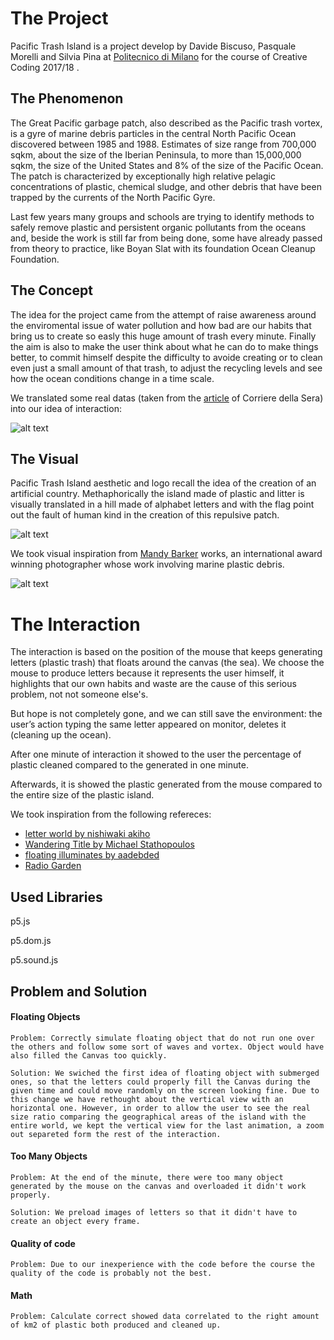 # The Project
Pacific Trash Island is a project develop by Davide Biscuso, Pasquale Morelli and Silvia Pina at [Politecnico di Milano](http://www.polimi.it) for the course of Creative Coding 2017/18 .



## The Phenomenon
The Great Pacific garbage patch, also described as the Pacific trash vortex, is a gyre of marine debris particles in the central North Pacific Ocean discovered between 1985 and 1988. Estimates of size range from 700,000 sqkm, about the size of the Iberian Peninsula, to more than 15,000,000 sqkm, the size of the United States and 8% of the size of the Pacific Ocean.
The patch is characterized by exceptionally high relative pelagic concentrations of plastic, chemical sludge, and other debris that have been trapped by the currents of the North Pacific Gyre.

Last few years many groups and schools are trying to identify methods to safely remove plastic and persistent organic pollutants from the oceans and, beside the work is still far from being done, some have already passed from theory to practice, like Boyan Slat with its foundation Ocean Cleanup Foundation.



## The Concept
The idea for the project came from the attempt of raise awareness around the enviromental issue of water pollution and how bad are our habits that bring us to create so easly this huge amount of trash every minute. Finally the aim is also to make the user think about what he can do to make things better, to commit himself despite the difficulty to avoide creating or to clean even just a small amount of that trash, to adjust the recycling levels and see how the ocean conditions change in a time scale.

We translated some real datas (taken from the [article](http://www.corriere.it/ambiente/16_gennaio_20/plastica-oceano-peso-maggiore-pesci-2c73cafa-bf71-11e5-953f-faa14dcd94bb.shtml?refresh_ce-cp) of Corriere della Sera) into our idea of interaction:

![alt text](https://9roupnine.github.io/PacificTrashIsland/assets/translation.png)



## The Visual

Pacific Trash Island aesthetic and logo recall the idea of the creation of an artificial country.
Methaphorically the island made of plastic and litter is visually translated in a hill made of alphabet letters and with the flag point out the fault of human kind in the creation of this repulsive patch.

![alt text](https://9roupnine.github.io/PacificTrashIsland/assets/mood2.png)

We took visual inspiration from [Mandy Barker](http://mandy-barker.com/) works, an international award winning photographer whose work involving marine plastic debris.

![alt text](https://9roupnine.github.io/PacificTrashIsland/assets/mood1.png)



# The Interaction

The interaction is based on the position of the mouse that keeps generating letters (plastic trash) that floats around the canvas (the sea). We choose the mouse to produce letters because it represents the user himself, it highlights that our own habits and waste are the cause of this serious problem, not not someone else's.

But hope is not completely gone, and we can still save the environment: the user’s action typing the same letter appeared on monitor, deletes it (cleaning up the ocean).

After one minute of interaction it showed to the user the percentage of plastic cleaned compared to the generated in one minute. 

Afterwards, it is showed the plastic generated from the mouse compared to the entire size of the plastic island.

We took inspiration from the following refereces:
* [letter world by nishiwaki akiho](https://www.openprocessing.org/sketch/79781)
* [Wandering Title by Michael Stathopoulos](https://www.openprocessing.org/sketch/104881)
* [floating illuminates by aadebded](https://www.openprocessing.org/sketch/381214)
* [Radio Garden](http://radio.garden/live/)



## Used Libraries

p5.js

p5.dom.js

p5.sound.js



## Problem and Solution

#### Floating Objects

``
Problem: Correctly simulate floating object that do not run one over the others and follow some sort of waves and vortex. Object would have also filled the Canvas too quickly.
``

``
Solution: We swiched the first idea of floating object with submerged ones, so that the letters could properly fill the Canvas during the given time and could move randomly on the screen looking fine.
Due to this change we have rethought about the vertical view with an horizontal one. However, in order to allow the user to see the real size ratio comparing the geographical areas of the island with the entire world, we kept the vertical view for the last animation, a zoom out separeted form the rest of the interaction.
``

#### Too Many Objects

``
Problem: At the end of the minute, there were too many object generated by the mouse on the canvas and overloaded it didn't work properly.
``

``
Solution: We preload images of letters so that it didn't have to create an object every frame.
``

#### Quality of code

``
Problem: Due to our inexperience with the code before the course the quality of the code is probably not the best. 
``

#### Math

``
Problem: Calculate correct showed data correlated to the right amount of km2 of plastic both produced and cleaned up.
``
